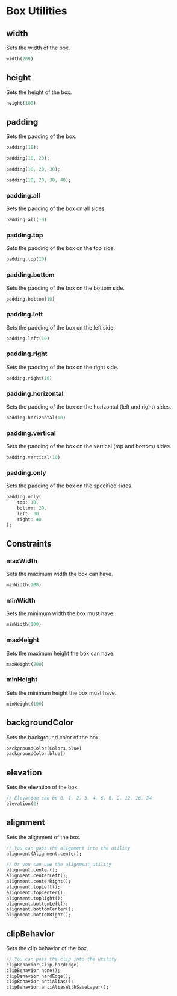 # Box Utilities

## width

Sets the width of the box.

```dart
width(200)
```

## height

Sets the height of the box.

```dart
height(100)
```

## padding

Sets the padding of the box.

```dart
padding(10);

padding(10, 20);

padding(10, 20, 30);

padding(10, 20, 30, 40);
```

### padding.all

Sets the padding of the box on all sides.

```dart
padding.all(10)
```

### padding.top

Sets the padding of the box on the top side.

```dart
padding.top(10)
```

### padding.bottom

Sets the padding of the box on the bottom side.

```dart
padding.bottom(10)
```

### padding.left

Sets the padding of the box on the left side.

```dart
padding.left(10)
```

### padding.right

Sets the padding of the box on the right side.

```dart
padding.right(10)
```

### padding.horizontal

Sets the padding of the box on the horizontal (left and right) sides.

```dart
padding.horizontal(10)
```

### padding.vertical

Sets the padding of the box on the vertical (top and bottom) sides.

```dart
padding.vertical(10)
```

### padding.only

Sets the padding of the box on the specified sides.

```dart
padding.only(
    top: 10,
    bottom: 20,
    left: 30,
    right: 40
);
```

## Constraints

### maxWidth

Sets the maximum width the box can have.

```dart
maxWidth(200)
```

### minWidth

Sets the minimum width the box must have.

```dart
minWidth(100)
```

### maxHeight

Sets the maximum height the box can have.

```dart
maxHeight(200)
```

### minHeight

Sets the minimum height the box must have.

```dart
minHeight(100)
```

## backgroundColor

Sets the background color of the box.

```dart
backgroundColor(Colors.blue)
backgroundColor.blue()
```

## elevation

Sets the elevation of the box.

```dart
// Elevation can be 0, 1, 2, 3, 4, 6, 8, 9, 12, 16, 24
elevation(2)
```

## alignment

Sets the alignment of the box.

```dart
// You can pass the alignment into the utility
alignment(Alignment.center);

// Or you can use the alignment utility
alignment.center();
alignment.centerLeft();
alignment.centerRight();
alignment.topLeft();
alignment.topCenter();
alignment.topRight();
alignment.bottomLeft();
alignment.bottomCenter();
alignment.bottomRight();
```

## clipBehavior

Sets the clip behavior of the box.

```dart
// You can pass the clip into the utility
clipBehavior(Clip.hardEdge)
clipBehavior.none();
clipBehavior.hardEdge();
clipBehavior.antiAlias();
clipBehavior.antiAliasWithSaveLayer();
```
